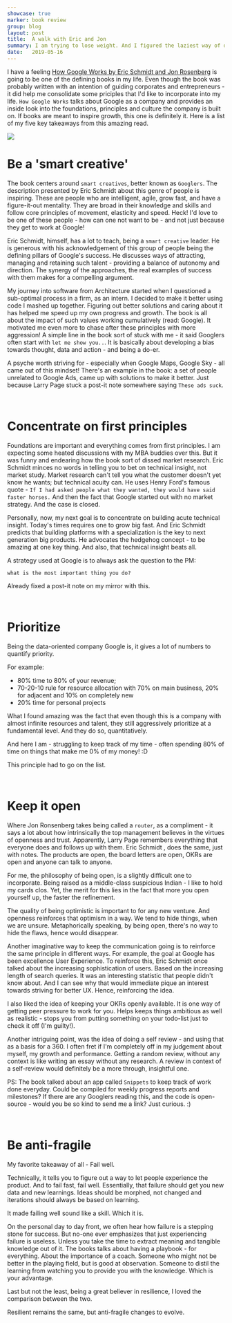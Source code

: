 ```yaml
---
showcase: true
marker: book review
group: blog
layout: post
title:  A walk with Eric and Jon
summary: I am trying to lose weight. And I figured the laziest way of doing that was to walk 4 kilometers back home from work. However, it gets lonely alone - there's only so much streetscape in Singapore! So I picked up <a href='https://www.goodreads.com/book/show/23158207-how-google-works' target='_blank'>How Google Works by Eric Schmidt and Jon Rosenberg</a> to give me company as an audiobook. I don't really know if I lost a lot of weight in the process, but it definitely added a lot to my brain! 
date:   2019-05-16
---
```


I have a feeling <a href='https://www.goodreads.com/book/show/23158207-how-google-works' target='_blank'>How Google Works by Eric Schmidt and Jon Rosenberg</a> is going to be one of the defining books in my life. Even though the book was probably written with an intention of guiding corporates and entrepreneurs - it did help me consolidate some priciples that I'd like to incorporate into my life. `How Google Works` talks about Google as a company and provides an inside look into the foundations, principles and culture the company is built on. If books are meant to inspire growth, this one is definitely it. Here is a list of my five key takeaways from this amazing read.


<img src='https://upload.wikimedia.org/wikipedia/commons/thumb/7/75/Google_Mountain_View_California_-_panoramio.jpg/1280px-Google_Mountain_View_California_-_panoramio.jpg'>

<br />

# Be a 'smart creative'

The book centers around `smart creatives`, better known as  `Googlers`. The description presented by Eric Schmidt about this genre of people is inspiring. These are people who are intelligent, agile, grow fast, and have a figure-it-out mentality. They are broad in their knowledge and skills and follow core principles of movement, elasticity and speed. Heck! I'd love to be one of these people - how can one not want to be - and not just because they get to work at Google! 

Eric Schmidt, himself, has a lot to teach, being a `smart creative` leader. He is generous with his acknowledgement of this group of people being the defining pillars of Google's success. He discusses ways of attracting, managing and retaining such talent - providing a balance of autonomy and direction. The synergy of the approaches, the real examples of success with them makes for a compelling argument. 

My journey into software from Architecture started when I questioned a sub-optimal process in a firm, as an intern. I decided to make it better using code I mashed up together. Figuring out better solutions and caring about it has helped me speed up my own progress and growth. The book is all about the impact of such values working cumulatively (read: Google).  It motivated me even more to chase after these principles with more aggression! A simple line in the book sort of stuck with me - it said Googlers often start with `let me show you..`. It is basically about developing a bias towards thought, data and action - and being a do-er. 

A psyche worth striving for - especially when Google Maps, Google Sky - all came out of this mindset! There's an example in the book: a set of people unrelated to Google Ads, came up with solutions to make it better. Just because Larry Page stuck a post-it note somewhere saying `These ads suck`. 

<br />

# Concentrate on first principles

Foundations are important and everything comes from first principles. I am expecting some heated discussions with my MBA buddies over this. But it was funny and endearing how the book sort of dissed market research. Eric Schmidt minces no words in telling you to bet on technical insight, not market study. Market research can't tell you what the customer doesn't yet know he wants; but technical acuity can. 
He uses Henry Ford's famous quote - `If I had asked people what they wanted, they would have said faster horses.` 
And then the fact that Google started out with no market strategy. And the case is closed. 

Personally, now, my next goal is to concentrate on building  acute technical insight. Today's times requires one to grow big fast. And Eric Schmidt predicts that building platforms with a specialization is the key to next generation big products. He advocates the hedgehog concept - to be amazing at one key thing. And also, that technical insight beats all. 

A strategy used at Google is to always ask the question to the PM: 
```
what is the most important thing you do?
```

Already fixed a post-it note on my mirror with this.

<br />

# Prioritize

Being the data-oriented company Google is, it gives a lot of numbers to quantify priority. 

For example:
- 80% time to 80% of your revenue; 
- 70-20-10 rule for resource allocation with 70% on main business, 20% for adjacent and 10% on completely new
- 20% time for personal projects

What I found amazing was the fact that even though this is a company with almost infinite resources and talent, they still aggressively prioritize at a fundamental level. And they do so, quantitatively.

And here I am - struggling to keep track of my time - often spending 80% of time on things that make me 0% of my money! :D  

This principle had to go on the list.


<br />

# Keep it open

Where Jon Ronsenberg takes being called a `router`, as a compliment - it says a lot about how intrinsically the top management believes in the virtues of openness and trust. Apparently, Larry Page remembers everything that everyone does and follows up with them. Eric Schmidt , does the same, just with notes. The products are open, the board letters are open, OKRs are open and anyone can talk to anyone. 

For me, the philosophy of being open, is a slightly difficult one to incorporate. Being raised as a middle-class suspicious Indian - I like to hold my cards clos. Yet, the merit for this lies in the fact that more you open yourself up, the faster the refinement. 

The quality of being optimistic is important to for any new venture. And openness reinforces that optimism in a way. We tend to hide things, when we are unsure. Metaphorically speaking, by being open, there's no way to hide the flaws, hence would disappear.

Another imaginative way to keep the communication going is to reinforce the same principle in different ways. For example, the goal at Google has been excellence User Experience. To reinforce this, Eric Schmidt once talked about the increasing sophistication of users. Based on the increasing length of search queries. It was an interesting statistic that people didn't know about. And I can see why that would immediate pique an interest towards striving for better UX. Hence, reinforcing the idea. 

I also liked the idea of keeping your OKRs openly available. It is one way of getting peer pressure to work for you. Helps keeps things ambitious as well as realistic - stops you from putting something on your todo-list just to check it off (I'm guilty!). 

Another intriguing point, was the idea of doing a self review - and using that as a basis for a 360. I often fret if I'm completely off in my judgement about myself, my growth and performance. Getting a random review, without any context is like writing an essay without any research. A review in context of a self-review would definitely be a more through, insightful one. 

PS: The book talked about an app called `Snippets` to keep track of work done everyday. Could be compiled for weekly progress reports and milestones? If there are any Googlers reading this, and the code is open-source - would you be so kind to send me a link? Just curious. :) 

<br />

# Be anti-fragile

My favorite takeaway of all - Fail well. 

Technically, it tells you to figure out a way to let people experience the product. And to fail fast, fail well. Essentially, that failure should get you new data and new learnings. Ideas should be morphed, not changed and iterations should always be based on learning. 

It made failing well sound like a skill. Which it is.

On the personal day to day front, we often hear how failure is a stepping stone for success. But no-one ever emphasizes that just experiencing failure is useless. Unless you take the time to extract meaning and tangible knowledge out of it. The books talks about having a playbook - for everything. About the importance of a coach. Someone who might not be better in the playing field, but is good at observation. Someone to distil the learning from watching you to provide you with the knowledge. Which is your advantage. 

Last but not the least, being a great believer in resilience, I loved the comparison between the two. 

Resilient remains the same, but anti-fragile changes to evolve.